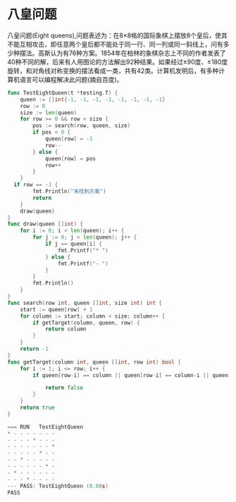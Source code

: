 # 八皇问题


<!--more-->

八皇问题(Eight queens),问题表述为：在8×8格的国际象棋上摆放8个皇后，使其不能互相攻击，即任意两个皇后都不能处于同一行、同一列或同一斜线上，问有多少种摆法。高斯认为有76种方案。1854年在柏林的象棋杂志上不同的作者发表了40种不同的解，后来有人用图论的方法解出92种结果。如果经过±90度、±180度旋转，和对角线对称变换的摆法看成一类，共有42类。计算机发明后，有多种计算机语言可以编程解决此问题(摘自百度)。

```go
func TestEightQueen(t *testing.T) {
	queen := []int{-1, -1, -1, -1, -1, -1, -1, -1}
	row := 0
	size := len(queen)
	for row >= 0 && row < size {
		pos := search(row, queen, size)
		if pos < 0 {
			queen[row] = -1
			row--
		} else {
			queen[row] = pos
			row++
		}
	}
  if row == -1 {
		fmt.Println("未找到方案")
		return
	}
	draw(queen)
}
func draw(queen []int) {
	for i := 0; i < len(queen); i++ {
		for j := 0; j < len(queen); j++ {
			if j == queen[i] {
				fmt.Printf("* ")
			} else {
				fmt.Printf("- ")
			}
		}
		fmt.Println()
	}
}
func search(row int, queen []int, size int) int {
	start := queen[row] + 1
	for column := start; column < size; column++ {
		if getTarget(column, queen, row) {
			return column
		}
	}
	return -1
}
func getTarget(column int, queen []int, row int) bool {
	for i := 1; i <= row; i++ {
		if queen[row-i] == column || queen[row-i] == column-i || queen[row-i] == column+i {

			return false
		}
	}
	return true
}

=== RUN   TestEightQueen
* - - - - - - - 
- - - - * - - - 
- - - - - - - * 
- - - - - * - - 
- - * - - - - - 
- - - - - - * - 
- * - - - - - - 
- - - * - - - - 
--- PASS: TestEightQueen (0.00s)
PASS
```

